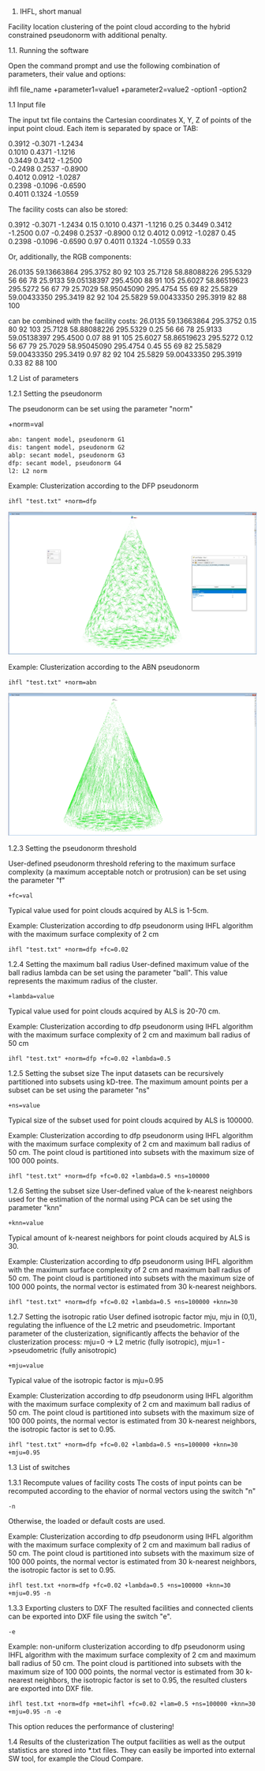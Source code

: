 1. IHFL, short manual

Facility location clustering of the point cloud according to the hybrid constrained pseudonorm with additional penalty. 


1.1. Running the software

Open the command prompt and use the following combination of parameters, their value and options: 

ihfl file_name +parameter1=value1 +parameter2=value2 -option1 -option2

1.1 Input file

The input txt file contains the Cartesian coordinates X, Y, Z of points of the input point cloud. Each item is separated by space or TAB:


0.3912   -0.3071   -1.2434  
0.1010   0.4371   -1.1216   
0.3449   0.3412   -1.2500   
-0.2498   0.2537   -0.8900  
0.4012   0.0912   -1.0287   
0.2398   -0.1096   -0.6590  
0.4011   0.1324   -1.0559   

The facility costs can also be stored:

0.3912   -0.3071   -1.2434  0.15
0.1010   0.4371   -1.1216   0.25
0.3449   0.3412   -1.2500   0.07
-0.2498   0.2537   -0.8900  0.12
0.4012   0.0912   -1.0287   0.45
0.2398   -0.1096   -0.6590  0.97
0.4011   0.1324   -1.0559   0.33

Or, additionally, the RGB components:

26.0135 59.13663864 295.3752 80 92 103
25.7128 58.88088226 295.5329 56 66 78
25.9133 59.05138397 295.4500 88 91 105
25.6027 58.86519623 295.5272 56 67 79
25.7029 58.95045090 295.4754 55 69 82
25.5829 59.00433350 295.3419 82 92 104
25.5829 59.00433350 295.3919 82 88 100 

can be combined with the facility costs:
26.0135 59.13663864 295.3752 0.15 80 92 103
25.7128 58.88088226 295.5329 0.25 56 66 78
25.9133 59.05138397 295.4500 0.07 88 91 105
25.6027 58.86519623 295.5272 0.12 56 67 79
25.7029 58.95045090 295.4754 0.45 55 69 82
25.5829 59.00433350 295.3419 0.97 82 92 104
25.5829 59.00433350 295.3919 0.33 82 88 100 


1.2 List of parameters

1.2.1 Setting the pseudonorm

The pseudonorm can be set using the parameter "norm"

+norm=val

	abn: tangent model, pseudonorm G1
	dis: tangent model, pseudonorm G2
	ablp: secant model, pseudonorm G3
	dfp: secant model, pseudonorm G4
	l2: L2 norm
	
Example: Clusterization according to the DFP pseudonorm

	ihfl "test.txt" +norm=dfp

![ABN](./data/Cone/clusters_dfp.jpg)

Example: Clusterization according to the ABN pseudonorm

	ihfl "test.txt" +norm=abn

![ABN](./data/Cone/clusters_abn.jpg)
	
1.2.3 Setting the pseudonorm threshold

User-defined pseudonorm threshold refering to the maximum surface complexity (a maximum acceptable notch or protrusion) 
can be set using the parameter "f"

	+fc=val

Typical value used for point clouds acquired by ALS is 1-5cm.

Example: Clusterization according to dfp pseudonorm using IHFL algorithm with the maximum surface complexity of 2 cm

	ihfl "test.txt" +norm=dfp +fc=0.02

1.2.4 Setting the maximum ball radius
User-defined maximum value of the ball radius lambda can be set using the parameter "ball". This value represents the maximum
radius of the cluster.

	+lambda=value

Typical value used for point clouds acquired by ALS is 20-70 cm.

Example: Clusterization according to dfp pseudonorm using IHFL algorithm with the maximum surface complexity of 2 cm
and maximum ball radius of 50 cm

	ihfl "test.txt" +norm=dfp +fc=0.02 +lambda=0.5

1.2.5 Setting the subset size
The input datasets can be recursively partitioned into subsets using kD-tree. The maximum amount points per a subset can be set
using the parameter "ns"

	+ns=value

Typical size of the subset used for point clouds acquired by ALS is 100000.

Example: Clusterization according to dfp pseudonorm using IHFL algorithm with the maximum surface complexity of 2 cm
and maximum ball radius of 50 cm. The point cloud is partitioned into subsets with the maximum size of 100 000 points.

	ihfl "test.txt" +norm=dfp +fc=0.02 +lambda=0.5 +ns=100000

1.2.6 Setting the subset size
User-defined value of the k-nearest neighbors used for the estimation of the normal using PCA can be set using the parameter "knn"

	+knn=value

Typical amount of k-nearest neighbors for point clouds acquired by ALS is 30.

Example: Clusterization according to dfp pseudonorm using IHFL algorithm with the maximum surface complexity of 2 cm
and maximum ball radius of 50 cm. The point cloud is partitioned into subsets with the maximum size of 100 000 points, the normal
vector is estimated from 30 k-nearest neighbors.

	ihfl "test.txt" +norm=dfp +fc=0.02 +lambda=0.5 +ns=100000 +knn=30

1.2.7 Setting the isotropic ratio
User defined isotropic factor mju, mju in (0,1), regulating the influence of the L2 metric and pseudometric.  Important parameter of 
the clusterization, significantly affects the behavior of the clusterization process: mju=0 -> L2 metric (fully isotropic), 
mju=1 ->pseudometric (fully anisotropic)

	+mju=value

Typical value of the isotropic factor is mju=0.95

Example: Clusterization according to dfp pseudonorm using IHFL algorithm with the maximum surface complexity of 2 cm
and maximum ball radius of 50 cm. The point cloud is partitioned into subsets with the maximum size of 100 000 points, the normal
vector is estimated from 30 k-nearest neighbors, the isotropic factor is set to 0.95.

	ihfl "test.txt" +norm=dfp +fc=0.02 +lambda=0.5 +ns=100000 +knn=30 +mju=0.95

1.3 List of switches

1.3.1 Recompute values of facility costs
The costs of input points can be recomputed according to the ehavior of normal vectors using the switch "n"

	-n 	

Otherwise, the loaded or default costs are used.

Example: Clusterization according to dfp pseudonorm using IHFL algorithm with the maximum surface complexity of 2 cm
and maximum ball radius of 50 cm. The point cloud is partitioned into subsets with the maximum size of 100 000 points, the normal
vector is estimated from 30 k-nearest neighbors, the isotropic factor is set to 0.95.

	ihfl test.txt +norm=dfp +fc=0.02 +lambda=0.5 +ns=100000 +knn=30 +mju=0.95 -n

1.3.3 Exporting clusters to DXF
The resulted facilities and connected clients can be exported into DXF file using the switch "e".

	-e

Example: non-uniform clusterization according to dfp pseudonorm using IHFL algorithm with the maximum surface complexity of 2 cm
and maximum ball radius of 50 cm. The point cloud is partitioned into subsets with the maximum size of 100 000 points, the normal
vector is estimated from 30 k-nearest neighbors, the isotropic factor is set to 0.95, the resulted clusters are exported into DXF file.

	ihfl test.txt +norm=dfp +met=ihfl +fc=0.02 +lam=0.5 +ns=100000 +knn=30 +mju=0.95 -n -e

This option reduces the performance of clustering! 


1.4 Results of the clusterization
The output facilities as well as the output statistics are stored into *.txt files. They can easily be imported into external SW tool, for example the Cloud Compare.
